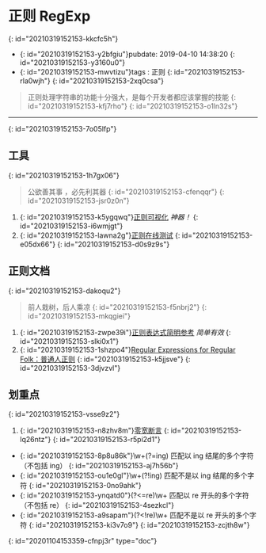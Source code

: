 # 正则 RegExp
{: id="20210319152153-kkcfc5h"}

- {: id="20210319152153-y2bfgiu"}pubdate: 2019-04-10 14:38:20
  {: id="20210319152153-y3160u0"}
- {: id="20210319152153-mwvtizu"}tags : 正则
  {: id="20210319152153-rla0wjh"}
{: id="20210319152153-2xq0csa"}

> 正则处理字符串的功能十分强大，是每个开发者都应该掌握的技能
> {: id="20210319152153-kfj7rho"}
{: id="20210319152153-o1ln32s"}

---
{: id="20210319152153-7o05lfp"}

## 工具
{: id="20210319152153-1h7gx06"}

> 公欲善其事 ，必先利其器
> {: id="20210319152153-cfenqqr"}
{: id="20210319152153-jsr0z0n"}

1. {: id="20210319152153-k5ygqwq"}[正则可视化](https://regexper.com/#%28.*%29%28123%5C%2F123%28%3F%3D123%29%29.*%24) _神器！_
   {: id="20210319152153-i6wmjgt"}
2. {: id="20210319152153-lawna2g"}[正则在线测试](https://c.runoob.com/front-end/854)
   {: id="20210319152153-e05dx66"}
{: id="20210319152153-d0s9z9s"}

## 正则文档
{: id="20210319152153-dakoqu2"}

> 前人栽树，后人乘凉
> {: id="20210319152153-f5nbrj2"}
{: id="20210319152153-mkqgiei"}

1. {: id="20210319152153-zwpe39i"}[正则表达式简明参考](https://www.kancloud.cn/thinkphp/regex-guide/43534) _简单有效_
   {: id="20210319152153-slki0x1"}
2. {: id="20210319152153-1shzpo4"}[Regular Expressions for Regular Folk：普通人正则](https://refrf.shreyasminocha.me/)
   {: id="20210319152153-k5jjsve"}
{: id="20210319152153-3djvzvl"}

## 划重点
{: id="20210319152153-vsse9z2"}

1. {: id="20210319152153-n8zhv8m"}[零宽断言](https://www.kancloud.cn/thinkphp/regex-guide/43532)
   {: id="20210319152153-lq26ntz"}
{: id="20210319152153-r5pi2d1"}

- {: id="20210319152153-8p8u86k"}\w+(?=ing) 匹配以 ing 结尾的多个字符（不包括 ing）
  {: id="20210319152153-aj7h56b"}
- {: id="20210319152153-ou1e0gl"}\w+(?!ing) 匹配不是以 ing 结尾的多个字符
  {: id="20210319152153-0no9ahk"}
- {: id="20210319152153-ynqatd0"}(?<=re)\w+ 匹配以 re 开头的多个字符（不包括 re）
  {: id="20210319152153-4sezkcl"}
- {: id="20210319152153-a9sapam"}(?<!re)\w+ 匹配不是以 re 开头的多个字符
  {: id="20210319152153-ki3v7o9"}
{: id="20210319152153-zcjth8w"}


{: id="20201104153359-cfnpj3r" type="doc"}
